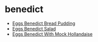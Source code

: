# benedict

 * [Eggs Benedict Bread Pudding](index/e/eggs-benedict-bread-pudding-14575.json)
 * [Eggs Benedict Salad](index/e/eggs-benedict-salad-351052.json)
 * [Eggs Benedict With Mock Hollandaise](index/e/eggs-benedict-with-mock-hollandaise-108441.json)
